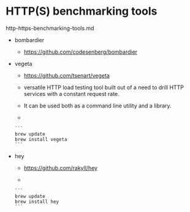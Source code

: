 # HTTP(S) benchmarking tools

http-https-benchmarking-tools.md

*   bombardier

    *   https://github.com/codesenberg/bombardier

*   vegeta

    *   https://github.com/tsenart/vegeta

    *   versatile HTTP load testing tool built out of a need to drill HTTP services with a constant request rate. 
    
    *   It can be used both as a command line utility and a library.

    *   
    
        ```
        brew update 
        brew install vegeta
        ```


*   hey

    *   https://github.com/rakyll/hey

    *   
    
        ```
        brew update 
        brew install hey
        ```


